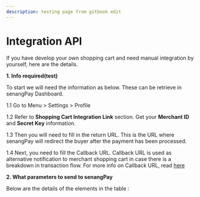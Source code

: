 ```yaml
---
description: testing page from gitbook edit
---
```


# Integration API

If you have develop your own shopping cart and need manual integration by yourself, here are the details.

**1. Info required(test)**

To start we will need the information as below. These can be retrieve in senangPay Dashboard.

1.1 Go to Menu > Settings > Profile

1.2 Refer to **Shopping Cart Integration Link** section. Get your **Merchant ID** and **Secret Key** information.

1.3 Then you will need to fill in the return URL. This is the URL where senangPay will redirect the buyer after the payment has been processed.

1.4 Next, you need to fill the Callback URL. Callback URL is used as alternative notification to merchant shopping cart in case there is a breakdown in transaction flow. For more info on Callback URL, read [here](https://guide.senangpay.my/callback-url/)

**2. What parameters to send to senangPay**

Below are the details of the elements in the table :


